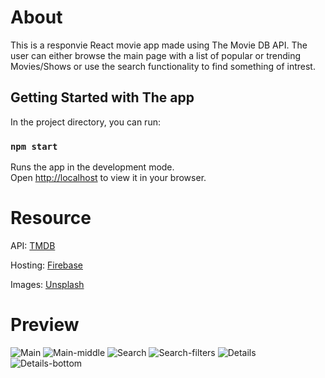 # About
This is a responvie React movie app made using The Movie DB API. The user can either browse the main
page with a list of popular or trending Movies/Shows or use the search functionality to find something of intrest.
## Getting Started with The app

In the project directory, you can run:

### `npm start`

Runs the app in the development mode.\
Open [http://localhost](http://localhost:8080) to view it in your browser.

# Resource

API: [TMDB](https://www.themoviedb.org)

Hosting: [Firebase](https://firebase.google.com)

Images: [Unsplash](https://unsplash.com)

# Preview
![Main](https://github.com/user-attachments/assets/f81c8767-1879-411b-8c3d-7e80da3946ea)
![Main-middle](https://github.com/user-attachments/assets/93496302-e595-451c-a179-782ce60821f0)
![Search](https://github.com/user-attachments/assets/4ab454bf-303e-4ca9-8b94-d79c5a038626)
![Search-filters](https://github.com/user-attachments/assets/d50eb84b-1eae-44d0-a713-c78e03bb8b61)
![Details](https://github.com/user-attachments/assets/12fd8c4d-0bb8-4ced-904c-da971d23b126)
![Details-bottom](https://github.com/user-attachments/assets/411aaf99-7709-4ce6-9c96-d5384e09ae13)
